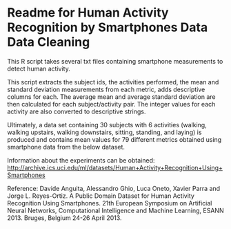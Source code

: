 # Readme for Human Activity Recognition by Smartphones Data Data Cleaning

This R script takes several txt files containing smartphone measurements to detect human activity.

This script extracts the subject ids, the activities performed, the mean and standard deviation measurements from each metric, adds descriptive columns for each. The average mean and average standard deviation are then calculated for each subject/activity pair. The integer values for each activity are also converted to descriptive strings. 

Ultimately, a data set containing 30 subjects with 6 activities (walking, walking upstairs, walking downstairs, sitting, standing, and laying) is produced and contains mean values for 79 different metrics obtained using smartphone data from the below dataset.

Information about the experiments can be obtained:
http://archive.ics.uci.edu/ml/datasets/Human+Activity+Recognition+Using+Smartphones

Reference:
Davide Anguita, Alessandro Ghio, Luca Oneto, Xavier Parra and Jorge L. Reyes-Ortiz. A Public Domain Dataset for Human Activity Recognition Using Smartphones. 21th European Symposium on Artificial Neural Networks, Computational Intelligence and Machine Learning, ESANN 2013. Bruges, Belgium 24-26 April 2013.